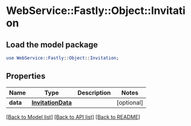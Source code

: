 # WebService::Fastly::Object::Invitation

## Load the model package
```perl
use WebService::Fastly::Object::Invitation;
```

## Properties
Name | Type | Description | Notes
------------ | ------------- | ------------- | -------------
**data** | [**InvitationData**](InvitationData.md) |  | [optional] 

[[Back to Model list]](../README.md#documentation-for-models) [[Back to API list]](../README.md#documentation-for-api-endpoints) [[Back to README]](../README.md)


